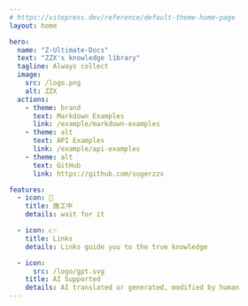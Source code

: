 ```yaml
---
# https://vitepress.dev/reference/default-theme-home-page
layout: home

hero:
  name: "Z-Ultimate-Docs"
  text: "ZZX's knowledge library"
  tagline: Always collect
  image:
    src: /logo.png
    alt: ZZX
  actions:
    - theme: brand
      text: Markdown Examples
      link: /example/markdown-examples
    - theme: alt
      text: API Examples
      link: /example/api-examples
    - theme: alt
      text: GitHub
      link: https://github.com/sugerzzx

features:
  - icon: 🚧
    title: 施工中
    details: wait for it

  - icon: 👉
    title: Links
    details: Links guide you to the true knowledge

  - icon:
      src: /logo/gpt.svg
    title: AI Supported
    details: AI translated or generated, modified by human
---
```


<style>
:root {
--vp-home-hero-name-color: transparent;
--vp-home-hero-name-background: -webkit-linear-gradient(120deg, #845EC2 30%, #2C73D2);

--vp-home-hero-image-background-image: linear-gradient(-60deg, #2C73D2 10%, #845EC2);
--vp-home-hero-image-filter: blur(60px);
}
</style>
